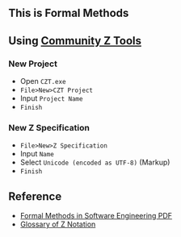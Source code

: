 ## This is Formal Methods

## Using [Community Z Tools](https://czt.sourceforge.net/)
### New Project
- Open `CZT.exe`
- `File>New>CZT Project`
- Input `Project Name`
- `Finish`

### New Z Specification
- `File>New>Z Specification`
- Input `Name`
- Select `Unicode (encoded as UTF-8)` (Markup)
- `Finish`

## Reference
- [Formal Methods in Software Engineering PDF](https://ftms.edu.my/v2/wp-content/uploads/2019/02/StudyGuideSD3049.pdf)
- [Glossary of Z Notation](https://staff.washington.edu/jon/z/glossary.html)
